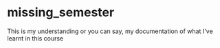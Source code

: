 # missing_semester
This is my understanding or you can say, my documentation of what I've learnt in this course
